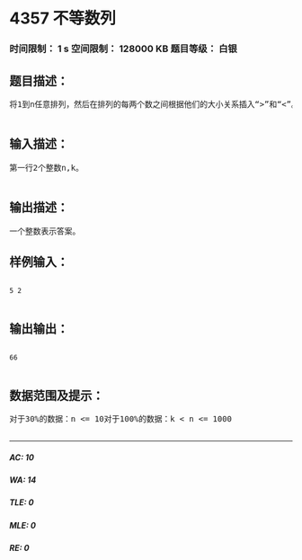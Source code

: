 # 4357 不等数列   
### 时间限制： 1 s     空间限制： 128000 KB     题目等级： 白银  
## 题目描述：  

<pre>
将1到n任意排列，然后在排列的每两个数之间根据他们的大小关系插入“>”和“<”。问在所有排列中，有多少个排列恰好有k个“<”。答案对2012取模。  

</pre>
  
  
## 输入描述：  

<pre>
第一行2个整数n,k。  

</pre>
  
  
## 输出描述：  

<pre>
一个整数表示答案。
</pre>
  
  
## 样例输入：  

<pre><code>
5 2  

</code></pre>
  
  
## 输出输出：  

<pre><code>
66  

</code></pre>
  
  
## 数据范围及提示：  

<pre>
对于30%的数据：n <= 10对于100%的数据：k < n <= 1000  

</pre>
  
  
***  

##### AC: 10  
##### WA: 14  
##### TLE: 0  
##### MLE: 0  
##### RE: 0  
